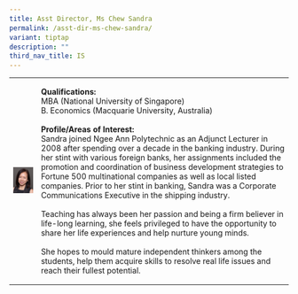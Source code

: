 ```yaml
---
title: Asst Director, Ms Chew Sandra
permalink: /asst-dir-ms-chew-sandra/
variant: tiptap
description: ""
third_nav_title: IS
---
```

<table>
<tbody>
<tr>
<td rowspan="1" colspan="1">
<div class="isomer-image-wrapper">
<img style="width: 100%" height="auto" width="100%" alt="Image of Assistant Director, Ms Chew Sandra" src="/images/IS/IS_CHEW_SANDRA_8056.jpg">
</div>
</td>
<td rowspan="1" colspan="1">
<p><strong>Qualifications:</strong>
<br>MBA (National University of Singapore)
<br>B. Economics (Macquarie University, Australia)
<br>
<br><strong>Profile/Areas of Interest:</strong>
<br>Sandra joined Ngee Ann Polytechnic as an Adjunct Lecturer in 2008 after
spending over a decade in the banking industry. During her stint with various
foreign banks, her assignments included the promotion and coordination
of business development strategies to Fortune 500 multinational companies
as well as local listed companies. Prior to her stint in banking, Sandra
was a Corporate Communications Executive in the shipping industry.
<br>
<br>Teaching has always been her passion and being a firm believer in life-long
learning, she feels privileged to have the opportunity to share her life
experiences and help nurture young minds.
<br>
<br>She hopes to mould mature independent thinkers among the students, help
them acquire skills to resolve real life issues and reach their fullest
potential.</p>
</td>
</tr>
</tbody>
</table>
<p></p>